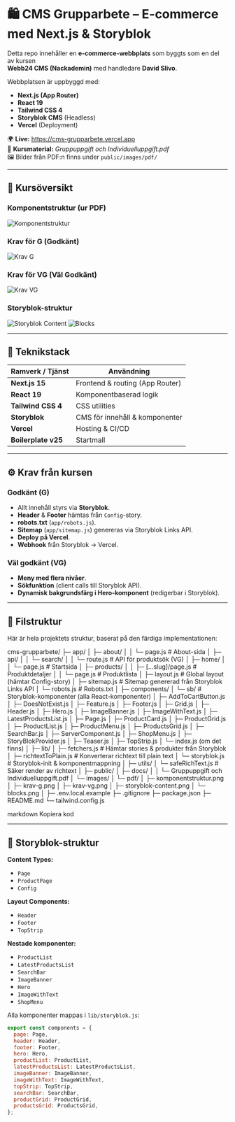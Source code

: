# 🛍️ CMS Grupparbete – E-commerce med Next.js & Storyblok

Detta repo innehåller en **e-commerce-webbplats** som byggts som en del av kursen  
**Webb24 CMS (Nackademin)** med handledare **David Slivo**.  

Webbplatsen är uppbyggd med:
- **Next.js (App Router)**
- **React 19**
- **Tailwind CSS 4**
- **Storyblok CMS** (Headless)
- **Vercel** (Deployment)

🌍 **Live:** https://cms-grupparbete.vercel.app  
📄 **Kursmaterial:** *Gruppuppgift och Individuelluppgift.pdf*  
🖼️ Bilder från PDF:n finns under `public/images/pdf/`

---

## 🧩 Kursöversikt

### Komponentstruktur (ur PDF)
![Komponentstruktur](public/images/pdf/komponentstruktur.png)

### Krav för G (Godkänt)
![Krav G](public/images/pdf/krav-g.png)

### Krav för VG (Väl Godkänt)
![Krav VG](public/images/pdf/krav-vg.png)

### Storyblok-struktur
![Storyblok Content](public/images/pdf/storyblok-content.png)
![Blocks](public/images/pdf/blocks.png)

---

## 🚀 Teknikstack

| Ramverk / Tjänst | Användning |
|------------------|-------------|
| **Next.js 15** | Frontend & routing (App Router) |
| **React 19** | Komponentbaserad logik |
| **Tailwind CSS 4** | CSS utilities |
| **Storyblok** | CMS för innehåll & komponenter |
| **Vercel** | Hosting & CI/CD |
| **Boilerplate v25** | Startmall |

---

## ⚙️ Krav från kursen

### Godkänt (G)
- Allt innehåll styrs via **Storyblok**.
- **Header** & **Footer** hämtas från `Config`-story.
- **robots.txt** (`app/robots.js`).
- **Sitemap** (`app/sitemap.js`) genereras via Storyblok Links API.
- **Deploy på Vercel**.
- **Webhook** från Storyblok → Vercel.

### Väl godkänt (VG)
- **Meny med flera nivåer**.
- **Sökfunktion** (client calls till Storyblok API).
- **Dynamisk bakgrundsfärg i Hero-komponent** (redigerbar i Storyblok).

---

## 📂 Filstruktur

Här är hela projektets struktur, baserat på den färdiga implementationen:

cms-grupparbete/
├─ app/
│ ├─ about/
│ │ └─ page.js # About-sida
│ ├─ api/
│ │ └─ search/
│ │ └─ route.js # API för produktsök (VG)
│ ├─ home/
│ │ └─ page.js # Startsida
│ ├─ products/
│ │ ├─ [...slug]/page.js # Produktdetaljer
│ │ └─ page.js # Produktlista
│ ├─ layout.js # Global layout (hämtar Config-story)
│ ├─ sitemap.js # Sitemap genererad från Storyblok Links API
│ └─ robots.js # Robots.txt
│
├─ components/
│ └─ sb/ # Storyblok-komponenter (alla React-komponenter)
│ ├─ AddToCartButton.js
│ ├─ DoesNotExist.js
│ ├─ Feature.js
│ ├─ Footer.js
│ ├─ Grid.js
│ ├─ Header.js
│ ├─ Hero.js
│ ├─ ImageBanner.js
│ ├─ ImageWithText.js
│ ├─ LatestProductsList.js
│ ├─ Page.js
│ ├─ ProductCard.js
│ ├─ ProductGrid.js
│ ├─ ProductList.js
│ ├─ ProductMenu.js
│ ├─ ProductsGrid.js
│ ├─ SearchBar.js
│ ├─ ServerComponent.js
│ ├─ ShopMenu.js
│ ├─ StoryBlokProvider.js
│ ├─ Teaser.js
│ ├─ TopStrip.js
│ └─ index.js (om det finns)
│
├─ lib/
│ ├─ fetchers.js # Hämtar stories & produkter från Storyblok
│ ├─ richtextToPlain.js # Konverterar richtext till plain text
│ └─ storyblok.js # Storyblok-init & komponentmappning
│
├─ utils/
│ └─ safeRichText.js # Säker render av richtext
│
├─ public/
│ ├─ docs/
│ │ └─ Gruppuppgift och Individuelluppgift.pdf
│ └─ images/
│ └─ pdf/
│ ├─ komponentstruktur.png
│ ├─ krav-g.png
│ ├─ krav-vg.png
│ ├─ storyblok-content.png
│ └─ blocks.png
│
├─ .env.local.example
├─ .gitignore
├─ package.json
├─ README.md
└─ tailwind.config.js

markdown
Kopiera kod

---

## 🧠 Storyblok-struktur

**Content Types:**
- `Page`
- `ProductPage`
- `Config`

**Layout Components:**
- `Header`
- `Footer`
- `TopStrip`

**Nestade komponenter:**
- `ProductList`
- `LatestProductsList`
- `SearchBar`
- `ImageBanner`
- `Hero`
- `ImageWithText`
- `ShopMenu`

Alla komponenter mappas i `lib/storyblok.js`:
```js
export const components = {
  page: Page,
  header: Header,
  footer: Footer,
  hero: Hero,
  productList: ProductList,
  latestProductsList: LatestProductsList,
  imageBanner: ImageBanner,
  imageWithText: ImageWithText,
  topStrip: TopStrip,
  searchBar: SearchBar,
  productGrid: ProductGrid,
  productsGrid: ProductsGrid,
};
